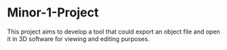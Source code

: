 # Minor-1-Project
This project aims to develop a tool that could export an object file and open it in 3D software for viewing and editing purposes.
